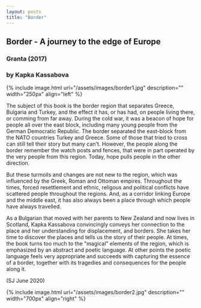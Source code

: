 ```yaml
---
layout: posts
title: "Border"
---
```


## Border - A journey to the edge of Europe
### Granta (2017)

### by Kapka Kassabova

{% include image.html url="/assets/images/border1.jpg"
    description=""  width="250px"
    align="left" %}


The subject of this book is the border region that separates Greece, Bulgaria and Turkey, and the effect it has, or has had, on people living there, or comming from far away.
During the cold war, it was a beacon of hope for people all over the east block, including many young people from the German Democratic Republic.
The border separated the east-block from the NATO countries Turkey and Greece.
Some of those that tried to cross can still tell their story but many can't.
However, the people along the border remember the watch posts and fences, that were in part operated by the very people from this region.
Today, hope pulls people in the other direction.

But these turmoils and changes are not new to the region, which was influenced by the Greek, Roman and Ottoman empires.
Throughout the times, forced resettlement and ethnic, religous and political conflicts have scattered people throughout the regions.
And, as a corridor linking Europe and the middle east, it has also always been a place through which people have always travelled.

As a Bulgarian that moved with her parents to New Zealand and now lives in Scotland, Kapka Kassabova convincingly conveys her connection to the place and her understanding for displacement, and borders.
She takes her time to discover the places and tells us the story of their people.
At times, the book turns too much to the "magical" elements of the region, which is emphasized by an abstract and poetic language.
At other points the poetic language feels very appropriate and succeeds with capturing the essence of a border, together with its tragedies and consequences for the people along it.

(SJ June 2020)


{% include image.html url="/assets/images/border2.jpg"
    description=""  width="700px"
    align="right" %}
